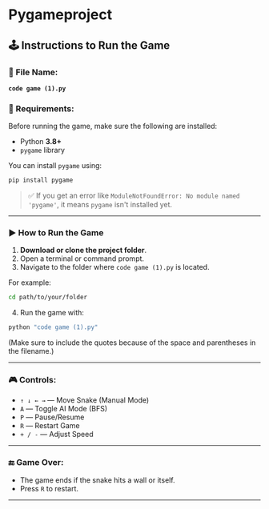 # Pygameproject

## 🕹️ Instructions to Run the Game

### 📁 File Name:

**`code game (1).py`**

### 🧱 Requirements:

Before running the game, make sure the following are installed:

* Python **3.8+**
* `pygame` library

You can install `pygame` using:

```bash
pip install pygame
```

> ✅ If you get an error like `ModuleNotFoundError: No module named 'pygame'`, it means `pygame` isn't installed yet.

---

### ▶️ How to Run the Game

1. **Download or clone the project folder**.
2. Open a terminal or command prompt.
3. Navigate to the folder where `code game (1).py` is located.

For example:

```bash
cd path/to/your/folder
```

4. Run the game with:

```bash
python "code game (1).py"
```

(Make sure to include the quotes because of the space and parentheses in the filename.)

---

### 🎮 Controls:

* `↑ ↓ ← →` — Move Snake (Manual Mode)
* `A` — Toggle AI Mode (BFS)
* `P` — Pause/Resume
* `R` — Restart Game
* `+ / -` — Adjust Speed

---

### 🔚 Game Over:

* The game ends if the snake hits a wall or itself.
* Press `R` to restart.

---
